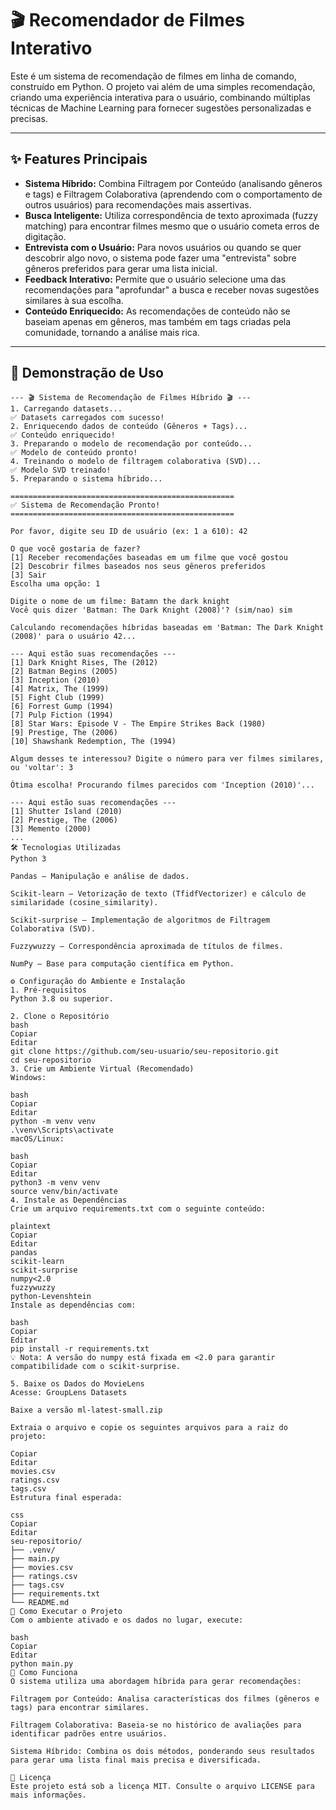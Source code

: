 # 🎬 Recomendador de Filmes Interativo

Este é um sistema de recomendação de filmes em linha de comando, construído em Python. O projeto vai além de uma simples recomendação, criando uma experiência interativa para o usuário, combinando múltiplas técnicas de Machine Learning para fornecer sugestões personalizadas e precisas.

---

## ✨ Features Principais

- **Sistema Híbrido:** Combina Filtragem por Conteúdo (analisando gêneros e tags) e Filtragem Colaborativa (aprendendo com o comportamento de outros usuários) para recomendações mais assertivas.
- **Busca Inteligente:** Utiliza correspondência de texto aproximada (fuzzy matching) para encontrar filmes mesmo que o usuário cometa erros de digitação.
- **Entrevista com o Usuário:** Para novos usuários ou quando se quer descobrir algo novo, o sistema pode fazer uma "entrevista" sobre gêneros preferidos para gerar uma lista inicial.
- **Feedback Interativo:** Permite que o usuário selecione uma das recomendações para "aprofundar" a busca e receber novas sugestões similares à sua escolha.
- **Conteúdo Enriquecido:** As recomendações de conteúdo não se baseiam apenas em gêneros, mas também em tags criadas pela comunidade, tornando a análise mais rica.

---

## 🎥 Demonstração de Uso

```plaintext
--- 🎬 Sistema de Recomendação de Filmes Híbrido 🎬 ---
1. Carregando datasets...
✅ Datasets carregados com sucesso!
2. Enriquecendo dados de conteúdo (Gêneros + Tags)...
✅ Conteúdo enriquecido!
3. Preparando o modelo de recomendação por conteúdo...
✅ Modelo de conteúdo pronto!
4. Treinando o modelo de filtragem colaborativa (SVD)...
✅ Modelo SVD treinado!
5. Preparando o sistema híbrido...

==================================================
✅ Sistema de Recomendação Pronto!
==================================================

Por favor, digite seu ID de usuário (ex: 1 a 610): 42

O que você gostaria de fazer?
[1] Receber recomendações baseadas em um filme que você gostou
[2] Descobrir filmes baseados nos seus gêneros preferidos
[3] Sair
Escolha uma opção: 1

Digite o nome de um filme: Batamn the dark knight
Você quis dizer 'Batman: The Dark Knight (2008)'? (sim/nao) sim

Calculando recomendações híbridas baseadas em 'Batman: The Dark Knight (2008)' para o usuário 42...

--- Aqui estão suas recomendações ---
[1] Dark Knight Rises, The (2012)
[2] Batman Begins (2005)
[3] Inception (2010)
[4] Matrix, The (1999)
[5] Fight Club (1999)
[6] Forrest Gump (1994)
[7] Pulp Fiction (1994)
[8] Star Wars: Episode V - The Empire Strikes Back (1980)
[9] Prestige, The (2006)
[10] Shawshank Redemption, The (1994)

Algum desses te interessou? Digite o número para ver filmes similares, ou 'voltar': 3

Ótima escolha! Procurando filmes parecidos com 'Inception (2010)'...

--- Aqui estão suas recomendações ---
[1] Shutter Island (2010)
[2] Prestige, The (2006)
[3] Memento (2000)
...
🛠️ Tecnologias Utilizadas
Python 3

Pandas – Manipulação e análise de dados.

Scikit-learn – Vetorização de texto (TfidfVectorizer) e cálculo de similaridade (cosine_similarity).

Scikit-surprise – Implementação de algoritmos de Filtragem Colaborativa (SVD).

Fuzzywuzzy – Correspondência aproximada de títulos de filmes.

NumPy – Base para computação científica em Python.

⚙️ Configuração do Ambiente e Instalação
1. Pré-requisitos
Python 3.8 ou superior.

2. Clone o Repositório
bash
Copiar
Editar
git clone https://github.com/seu-usuario/seu-repositorio.git
cd seu-repositorio
3. Crie um Ambiente Virtual (Recomendado)
Windows:

bash
Copiar
Editar
python -m venv venv
.\venv\Scripts\activate
macOS/Linux:

bash
Copiar
Editar
python3 -m venv venv
source venv/bin/activate
4. Instale as Dependências
Crie um arquivo requirements.txt com o seguinte conteúdo:

plaintext
Copiar
Editar
pandas
scikit-learn
scikit-surprise
numpy<2.0
fuzzywuzzy
python-Levenshtein
Instale as dependências com:

bash
Copiar
Editar
pip install -r requirements.txt
💡 Nota: A versão do numpy está fixada em <2.0 para garantir compatibilidade com o scikit-surprise.

5. Baixe os Dados do MovieLens
Acesse: GroupLens Datasets

Baixe a versão ml-latest-small.zip

Extraia o arquivo e copie os seguintes arquivos para a raiz do projeto:

Copiar
Editar
movies.csv
ratings.csv
tags.csv
Estrutura final esperada:

css
Copiar
Editar
seu-repositorio/
├── .venv/
├── main.py
├── movies.csv
├── ratings.csv
├── tags.csv
├── requirements.txt
└── README.md
🚀 Como Executar o Projeto
Com o ambiente ativado e os dados no lugar, execute:

bash
Copiar
Editar
python main.py
📖 Como Funciona
O sistema utiliza uma abordagem híbrida para gerar recomendações:

Filtragem por Conteúdo: Analisa características dos filmes (gêneros e tags) para encontrar similares.

Filtragem Colaborativa: Baseia-se no histórico de avaliações para identificar padrões entre usuários.

Sistema Híbrido: Combina os dois métodos, ponderando seus resultados para gerar uma lista final mais precisa e diversificada.

📄 Licença
Este projeto está sob a licença MIT. Consulte o arquivo LICENSE para mais informações.
